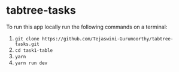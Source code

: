 # tabtree-tasks
To run this app locally run the following commands on a terminal:

1. `git clone https://github.com/Tejaswini-Gurumoorthy/tabtree-tasks.git`
2. `cd task1-table`
3. `yarn`
4. `yarn run dev`
